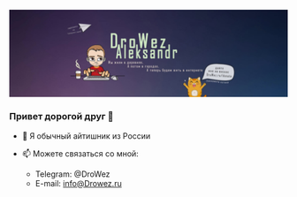 ![header](img/header.jpg)

### Привет дорогой друг 👋


- 🌱 Я обычный айтишник из России 
- 📫 Можете связаться со мной:

  - Telegram: @DroWez
  - E-mail: info@Drowez.ru
